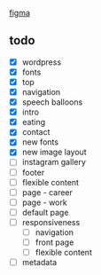 [figma](https://www.figma.com/design/V2BtyVVcHKgG5A9MEF1IwP/wesola?node-id=0-1&t=aSbirau5emNwTmAZ-0)

## todo
- [x] wordpress
- [x] fonts
- [x] top
- [x] navigation
- [x] speech balloons
- [x] intro
- [x] eating
- [x] contact
- [x] new fonts
- [x] new image layout
- [ ] instagram gallery
- [ ] footer
- [ ] flexible content
- [ ] page - career
- [ ] page - work
- [ ] default page
- [ ] responsiveness
  - [ ] navigation
  - [ ] front page
  - [ ] flexible content
- [ ] metadata
